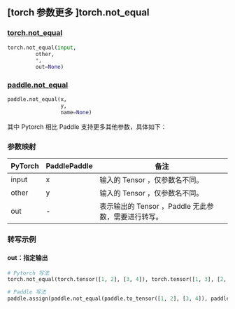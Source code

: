 ## [torch 参数更多 ]torch.not_equal

### [torch.not_equal](https://pytorch.org/docs/stable/generated/torch.not_equal.html?highlight=torch.not_equal#torch.not_equal)

```python
torch.not_equal(input,
         other,
         *,
         out=None)
```

### [paddle.not_equal](https://www.paddlepaddle.org.cn/documentation/docs/zh/api/paddle/not_equal_cn.html#not_equal)

```python
paddle.not_equal(x,
                 y,
                 name=None)
```

其中 Pytorch 相比 Paddle 支持更多其他参数，具体如下：

### 参数映射
| PyTorch       | PaddlePaddle | 备注                                                   |
| ------------- | ------------ | ------------------------------------------------------|
| input         | x            | 输入的 Tensor ，仅参数名不同。                          |
| other         | y            | 输入的 Tensor ，仅参数名不同。                          |
| out           | -            | 表示输出的 Tensor ，Paddle 无此参数，需要进行转写。      |


### 转写示例
#### out：指定输出
```python
# Pytorch 写法
torch.not_equal(torch.tensor([1, 2], [3, 4]), torch.tensor([1, 3], [2, 4])，out=y)

# Paddle 写法
paddle.assign(paddle.not_equal(paddle.to_tensor([1, 2], [3, 4]), paddle.to_tensor([1, 3], [2, 4])), y)
```
